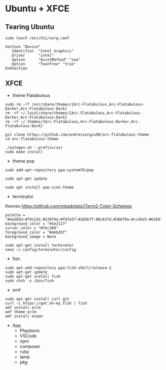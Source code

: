 # Ubuntu  + XFCE 

## Tearing Ubuntu
```
sudo touch /etc/X11/xorg.conf

Section "Device"
   Identifier  "Intel Graphics"
   Driver      "intel"
   Option      "AccelMethod" "sna"
   Option      "TearFree" "true"
EndSection
```


## XFCE

* theme Flatabulous 

```
sudo rm -rf /usr/share/themes/{Arc-Flatabulous,Arc-Flatabulous-Darker,Arc-Flatabulous-Dark}
rm -rf ~/.local/share/themes/{Arc-Flatabulous,Arc-Flatabulous-Darker,Arc-Flatabulous-Dark}
rm -rf ~/.themes/{Arc-Flatabulous,Arc-Flatabulous-Darker,Arc-Flatabulous-Dark}
```

```
git clone https://github.com/andreisergiu98/arc-flatabulous-theme
cd arc-flatabulous-theme
```

```
./autogen.sh --prefix=/usr
sudo make install
```

* theme pop 

```
sudo add-apt-repository ppa:system76/pop

sudo apt-get update

sudo apt install pop-icon-theme
```

* terminator

themes https://github.com/mbadolato/iTerm2-Color-Schemes
```
palette = "#4a505d:#f81141:#23974a:#fd7e57:#285bff:#8c62fd:#366f9a:#ccd5e5:#61697a:#fc4a6d:#37bd58:#f6be48:#199ffd:#fc58f6:#50acae:#ffffff"
background_color = "#1e2127"
cursor_color = "#fec309"
foreground_color = "#abb2bf"
background_image = None
```

```
sudo apt-get install terminator
nano ~/.config/terminator/config
```


* fish

```
sudo apt-add-repository ppa:fish-shell/release-2
sudo apt-get update
sudo apt-get install fish
sudo chsh -s /bin/fish
```

* omf 

```
sudo apt-get install curl git
curl -L https://get.oh-my.fish | fish
omf install eclm
omf theme eclm
omf install ocean
```

* App
    * Phpstorm
    * VSCode
    * npm
    * composer
    * ruby
    * lamp
    * pkg

